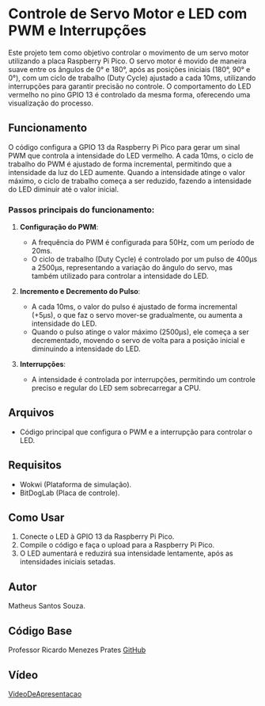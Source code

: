# Controle de Servo Motor e LED com PWM e Interrupções

Este projeto tem como objetivo controlar o movimento de um servo motor utilizando a placa Raspberry Pi Pico. O servo motor é movido de maneira suave entre os ângulos de 0° e 180°, após as posições iniciais (180°, 90° e 0°), com um ciclo de trabalho (Duty Cycle) ajustado a cada 10ms, utilizando interrupções para garantir precisão no controle. O comportamento do LED vermelho no pino GPIO 13 é controlado da mesma forma, oferecendo uma visualização do processo.

## Funcionamento

O código configura a GPIO 13 da Raspberry Pi Pico para gerar um sinal PWM que controla a intensidade do LED vermelho. A cada 10ms, o ciclo de trabalho do PWM é ajustado de forma incremental, permitindo que a intensidade da luz do LED aumente. Quando a intensidade atinge o valor máximo, o ciclo de trabalho começa a ser reduzido, fazendo a intensidade do LED diminuir até o valor inicial.

### Passos principais do funcionamento:

1. **Configuração do PWM**:
   - A frequência do PWM é configurada para 50Hz, com um período de 20ms.
   - O ciclo de trabalho (Duty Cycle) é controlado por um pulso de 400µs a 2500µs, representando a variação do ângulo do servo, mas também utilizado para controlar a intensidade do LED.

2. **Incremento e Decremento do Pulso**:
   - A cada 10ms, o valor do pulso é ajustado de forma incremental (+5µs), o que faz o servo mover-se gradualmente, ou aumenta a intensidade do LED.
   - Quando o pulso atinge o valor máximo (2500µs), ele começa a ser decrementado, movendo o servo de volta para a posição inicial e diminuindo a intensidade do LED.

3. **Interrupções**:
   - A intensidade é controlada por interrupções, permitindo um controle preciso e regular do LED sem sobrecarregar a CPU.

## Arquivos

- Código principal que configura o PWM e a interrupção para controlar o LED.

## Requisitos

- Wokwi (Plataforma de simulação).
- BitDogLab (Placa de controle).

## Como Usar

1. Conecte o LED à GPIO 13 da Raspberry Pi Pico.
2. Compile o código e faça o upload para a Raspberry Pi Pico.
3. O LED aumentará e reduzirá sua intensidade lentamente, após as intensidades iniciais setadas.

## Autor

Matheus Santos Souza.

## Código Base

Professor Ricardo Menezes Prates [GitHub](https://github.com/rmprates84/pwm_duty_cycle.git)

## Vídeo

[VideoDeApresentacao](https://youtu.be/--G7rcpNSAM)

